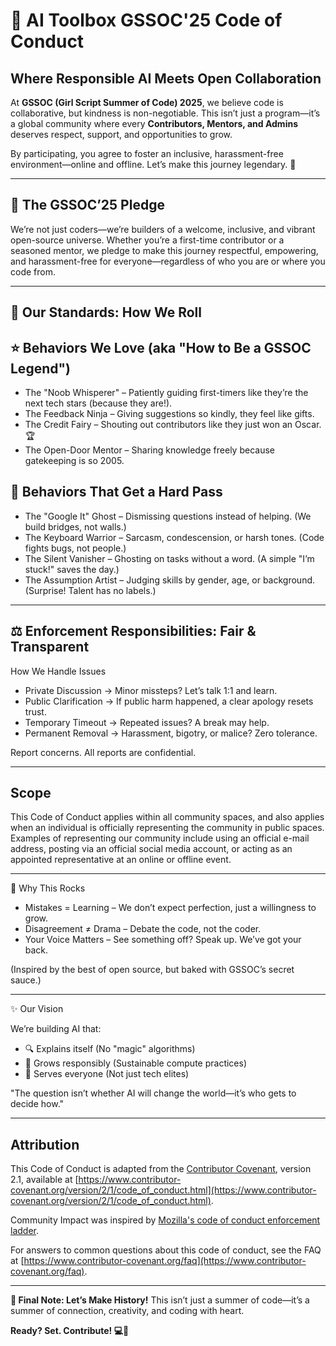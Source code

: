 # 🤖 AI Toolbox GSSOC'25 Code of Conduct

## Where Responsible AI Meets Open Collaboration

At **GSSOC (Girl Script Summer of Code) 2025**, we believe code is collaborative, but kindness is non-negotiable. This isn’t just a program—it’s a global community where every **Contributors, Mentors, and Admins** deserves respect, support, and opportunities to grow.

By participating, you agree to foster an inclusive, harassment-free environment—online and offline. Let’s make this journey legendary. 🚀

---

## 🌟 The GSSOC’25 Pledge

We’re not just coders—we’re builders of a welcome, inclusive, and vibrant open-source universe. Whether you’re a first-time contributor or a seasoned mentor, we pledge to make this journey respectful, empowering, and harassment-free for everyone—regardless of who you are or where you code from.

---

## 🚀 Our Standards: How We Roll

## ⭐ Behaviors We Love (aka "How to Be a GSSOC Legend")
- The "Noob Whisperer" – Patiently guiding first-timers like they’re the next tech stars (because they are!).
- The Feedback Ninja – Giving suggestions so kindly, they feel like gifts.
- The Credit Fairy – Shouting out contributors like they just won an Oscar. 🏆
- The Open-Door Mentor – Sharing knowledge freely because gatekeeping is so 2005.

## 🚫 Behaviors That Get a Hard Pass
- The "Google It" Ghost – Dismissing questions instead of helping. (We build bridges, not walls.)
- The Keyboard Warrior – Sarcasm, condescension, or harsh tones. (Code fights bugs, not people.)
- The Silent Vanisher – Ghosting on tasks without a word. (A simple "I’m stuck!" saves the day.)
- The Assumption Artist – Judging skills by gender, age, or background. (Surprise! Talent has no labels.)

---

## ⚖️ Enforcement Responsibilities: Fair & Transparent

How We Handle Issues

- Private Discussion → Minor missteps? Let’s talk 1:1 and learn.
- Public Clarification → If public harm happened, a clear apology resets trust.
- Temporary Timeout → Repeated issues? A break may help.
- Permanent Removal → Harassment, bigotry, or malice? Zero tolerance.

Report concerns. All reports are confidential.

---

## Scope

This Code of Conduct applies within all community spaces, and also applies when
an individual is officially representing the community in public spaces.
Examples of representing our community include using an official e-mail address,
posting via an official social media account, or acting as an appointed
representative at an online or offline event.

---

🌈 Why This Rocks

- Mistakes = Learning – We don’t expect perfection, just a willingness to grow.
- Disagreement ≠ Drama – Debate the code, not the coder.
- Your Voice Matters – See something off? Speak up. We’ve got your back.

(Inspired by the best of open source, but baked with GSSOC’s secret sauce.)

---

✨ Our Vision

We’re building AI that:
- 🔍 Explains itself (No "magic" algorithms)
- 🌱 Grows responsibly (Sustainable compute practices)
- 🤝 Serves everyone (Not just tech elites)

"The question isn’t whether AI will change the world—it’s who gets to decide how."

---

## Attribution

This Code of Conduct is adapted from the [Contributor Covenant][homepage],
version 2.1, available at
[https://www.contributor-covenant.org/version/2/1/code_of_conduct.html](https://www.contributor-covenant.org/version/2/1/code_of_conduct.html).

Community Impact was inspired by [Mozilla's code of conduct enforcement ladder](https://github.com/mozilla/diversity).

[homepage]: https://www.contributor-covenant.org

For answers to common questions about this code of conduct, see the FAQ at
[https://www.contributor-covenant.org/faq](https://www.contributor-covenant.org/faq).


---

**🎉 Final Note: Let’s Make History!**
This isn’t just a summer of code—it’s a summer of connection, creativity, and coding with heart.

**Ready? Set. Contribute! 💻🚀**